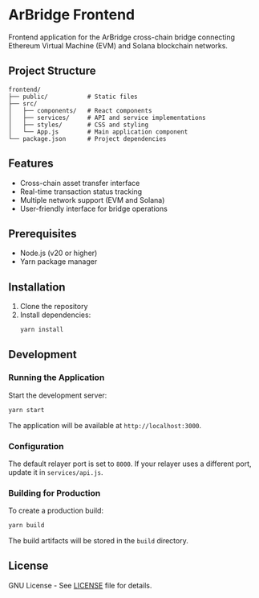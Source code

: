# ArBridge Frontend

Frontend application for the ArBridge cross-chain bridge connecting Ethereum Virtual Machine (EVM) and Solana blockchain networks.

## Project Structure

```
frontend/
├── public/           # Static files
├── src/
│   ├── components/   # React components
│   ├── services/     # API and service implementations
│   ├── styles/       # CSS and styling
│   └── App.js        # Main application component
└── package.json      # Project dependencies
```

## Features

- Cross-chain asset transfer interface
- Real-time transaction status tracking
- Multiple network support (EVM and Solana)
- User-friendly interface for bridge operations

## Prerequisites

- Node.js (v20 or higher)
- Yarn package manager

## Installation

1. Clone the repository
2. Install dependencies:
   ```bash
   yarn install
   ```

## Development

### Running the Application

Start the development server:
```bash
yarn start
```

The application will be available at `http://localhost:3000`.

### Configuration

The default relayer port is set to `8000`. If your relayer uses a different port, update it in `services/api.js`.

### Building for Production

To create a production build:
```bash
yarn build
```

The build artifacts will be stored in the `build` directory.

## License
GNU License - See [LICENSE](./LICENSE) file for details.